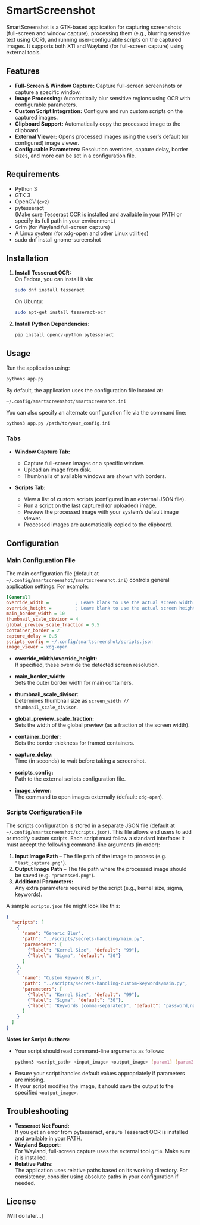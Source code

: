 # SmartScreenshot

SmartScreenshot is a GTK-based application for capturing screenshots (full-screen and window capture), processing them (e.g., blurring sensitive text using OCR), and running user-configurable scripts on the captured images. It supports both X11 and Wayland (for full-screen capture) using external tools.

## Features

- **Full-Screen & Window Capture:** Capture full-screen screenshots or capture a specific window.
- **Image Processing:** Automatically blur sensitive regions using OCR with configurable parameters.
- **Custom Script Integration:** Configure and run custom scripts on the captured images.
- **Clipboard Support:** Automatically copy the processed image to the clipboard.
- **External Viewer:** Opens processed images using the user’s default (or configured) image viewer.
- **Configurable Parameters:** Resolution overrides, capture delay, border sizes, and more can be set in a configuration file.

## Requirements

- Python 3
- GTK 3
- OpenCV (`cv2`)
- pytesseract  
  (Make sure Tesseract OCR is installed and available in your PATH or specify its full path in your environment.)
- Grim (for Wayland full-screen capture)
- A Linux system (for xdg-open and other Linux utilities)
- sudo dnf install gnome-screenshot

## Installation

1. **Install Tesseract OCR:**  
   On Fedora, you can install it via:
   ```bash
   sudo dnf install tesseract
   ```
   On Ubuntu:
   ```bash
   sudo apt-get install tesseract-ocr
   ```
2. **Install Python Dependencies:**
   ```bash
   pip install opencv-python pytesseract
   ```

## Usage

Run the application using:
```bash
python3 app.py
```
By default, the application uses the configuration file located at:
```
~/.config/smartscreenshot/smartscreenshot.ini
```
You can also specify an alternate configuration file via the command line:
```bash
python3 app.py /path/to/your_config.ini
```

### Tabs

- **Window Capture Tab:**  
  - Capture full-screen images or a specific window.
  - Upload an image from disk.
  - Thumbnails of available windows are shown with borders.
  
- **Scripts Tab:**  
  - View a list of custom scripts (configured in an external JSON file).
  - Run a script on the last captured (or uploaded) image.
  - Preview the processed image with your system’s default image viewer.
  - Processed images are automatically copied to the clipboard.

## Configuration

### Main Configuration File

The main configuration file (default at `~/.config/smartscreenshot/smartscreenshot.ini`) controls general application settings. For example:

```ini
[General]
override_width =          ; Leave blank to use the actual screen width.
override_height =         ; Leave blank to use the actual screen height.
main_border_width = 10
thumbnail_scale_divisor = 4
global_preview_scale_fraction = 0.5
container_border = 2
capture_delay = 0.5
scripts_config = ~/.config/smartscreenshot/scripts.json
image_viewer = xdg-open
```

- **override_width/override_height:**  
  If specified, these override the detected screen resolution.
  
- **main_border_width:**  
  Sets the outer border width for main containers.
  
- **thumbnail_scale_divisor:**  
  Determines thumbnail size as `screen_width // thumbnail_scale_divisor`.
  
- **global_preview_scale_fraction:**  
  Sets the width of the global preview (as a fraction of the screen width).
  
- **container_border:**  
  Sets the border thickness for framed containers.
  
- **capture_delay:**  
  Time (in seconds) to wait before taking a screenshot.
  
- **scripts_config:**  
  Path to the external scripts configuration file.
  
- **image_viewer:**  
  The command to open images externally (default: `xdg-open`).

### Scripts Configuration File

The scripts configuration is stored in a separate JSON file (default at `~/.config/smartscreenshot/scripts.json`). This file allows end users to add or modify custom scripts. Each script must follow a standard interface: it must accept the following command-line arguments (in order):

1. **Input Image Path** – The file path of the image to process (e.g. `"last_capture.png"`).
2. **Output Image Path** – The file path where the processed image should be saved (e.g. `"processed.png"`).
3. **Additional Parameters:**  
   Any extra parameters required by the script (e.g., kernel size, sigma, keywords).

A sample `scripts.json` file might look like this:

```json
{
  "scripts": [
    {
      "name": "Generic Blur",
      "path": "../scripts/secrets-handling/main.py",
      "parameters": [
        {"label": "Kernel Size", "default": "99"},
        {"label": "Sigma", "default": "30"}
      ]
    },
    {
      "name": "Custom Keyword Blur",
      "path": "../scripts/secrets-handling-custom-keywords/main.py",
      "parameters": [
        {"label": "Kernel Size", "default": "99"},
        {"label": "Sigma", "default": "30"},
        {"label": "Keywords (comma-separated)", "default": "password,name"}
      ]
    }
  ]
}
```

**Notes for Script Authors:**

- Your script should read command-line arguments as follows:
  ```bash
  python3 <script_path> <input_image> <output_image> [param1] [param2] ...
  ```
- Ensure your script handles default values appropriately if parameters are missing.
- If your script modifies the image, it should save the output to the specified `<output_image>`.

## Troubleshooting

- **Tesseract Not Found:**  
  If you get an error from pytesseract, ensure Tesseract OCR is installed and available in your PATH.
- **Wayland Support:**  
  For Wayland, full-screen capture uses the external tool `grim`. Make sure it is installed.
- **Relative Paths:**  
  The application uses relative paths based on its working directory. For consistency, consider using absolute paths in your configuration if needed.

## License

[Will do later...]

